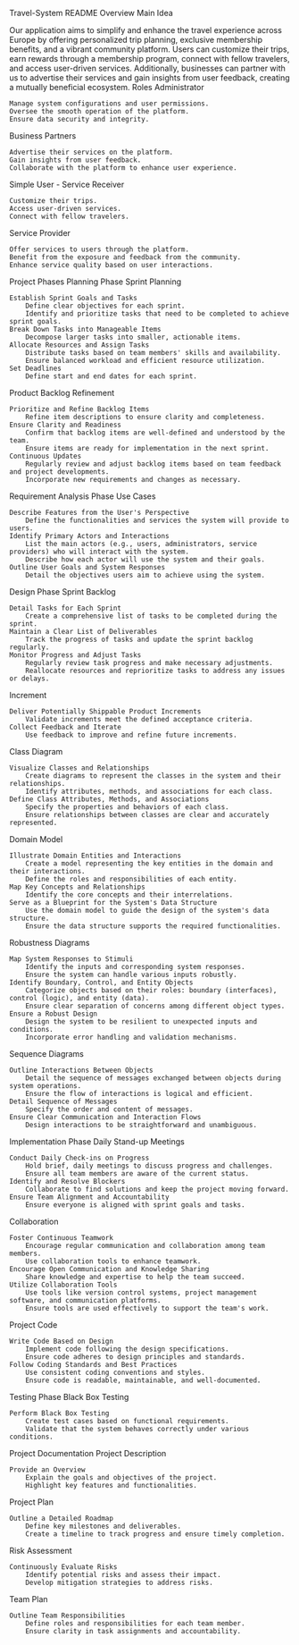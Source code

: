 Travel-System README
Overview
Main Idea

Our application aims to simplify and enhance the travel experience across Europe by offering personalized trip planning, exclusive membership benefits, and a vibrant community platform. Users can customize their trips, earn rewards through a membership program, connect with fellow travelers, and access user-driven services. Additionally, businesses can partner with us to advertise their services and gain insights from user feedback, creating a mutually beneficial ecosystem.
Roles
Administrator

    Manage system configurations and user permissions.
    Oversee the smooth operation of the platform.
    Ensure data security and integrity.

Business Partners

    Advertise their services on the platform.
    Gain insights from user feedback.
    Collaborate with the platform to enhance user experience.

Simple User - Service Receiver

    Customize their trips.
    Access user-driven services.
    Connect with fellow travelers.

Service Provider

    Offer services to users through the platform.
    Benefit from the exposure and feedback from the community.
    Enhance service quality based on user interactions.

Project Phases
Planning Phase
Sprint Planning

    Establish Sprint Goals and Tasks
        Define clear objectives for each sprint.
        Identify and prioritize tasks that need to be completed to achieve sprint goals.
    Break Down Tasks into Manageable Items
        Decompose larger tasks into smaller, actionable items.
    Allocate Resources and Assign Tasks
        Distribute tasks based on team members' skills and availability.
        Ensure balanced workload and efficient resource utilization.
    Set Deadlines
        Define start and end dates for each sprint.

Product Backlog Refinement

    Prioritize and Refine Backlog Items
        Refine item descriptions to ensure clarity and completeness.
    Ensure Clarity and Readiness
        Confirm that backlog items are well-defined and understood by the team.
        Ensure items are ready for implementation in the next sprint.
    Continuous Updates
        Regularly review and adjust backlog items based on team feedback and project developments.
        Incorporate new requirements and changes as necessary.

Requirement Analysis Phase
Use Cases

    Describe Features from the User's Perspective
        Define the functionalities and services the system will provide to users.
    Identify Primary Actors and Interactions
        List the main actors (e.g., users, administrators, service providers) who will interact with the system.
        Describe how each actor will use the system and their goals.
    Outline User Goals and System Responses
        Detail the objectives users aim to achieve using the system.

Design Phase
Sprint Backlog

    Detail Tasks for Each Sprint
        Create a comprehensive list of tasks to be completed during the sprint.
    Maintain a Clear List of Deliverables
        Track the progress of tasks and update the sprint backlog regularly.
    Monitor Progress and Adjust Tasks
        Regularly review task progress and make necessary adjustments.
        Reallocate resources and reprioritize tasks to address any issues or delays.

Increment

    Deliver Potentially Shippable Product Increments
        Validate increments meet the defined acceptance criteria.
    Collect Feedback and Iterate
        Use feedback to improve and refine future increments.

Class Diagram

    Visualize Classes and Relationships
        Create diagrams to represent the classes in the system and their relationships.
        Identify attributes, methods, and associations for each class.
    Define Class Attributes, Methods, and Associations
        Specify the properties and behaviors of each class.
        Ensure relationships between classes are clear and accurately represented.

Domain Model

    Illustrate Domain Entities and Interactions
        Create a model representing the key entities in the domain and their interactions.
        Define the roles and responsibilities of each entity.
    Map Key Concepts and Relationships
        Identify the core concepts and their interrelations.
    Serve as a Blueprint for the System's Data Structure
        Use the domain model to guide the design of the system's data structure.
        Ensure the data structure supports the required functionalities.

Robustness Diagrams

    Map System Responses to Stimuli
        Identify the inputs and corresponding system responses.
        Ensure the system can handle various inputs robustly.
    Identify Boundary, Control, and Entity Objects
        Categorize objects based on their roles: boundary (interfaces), control (logic), and entity (data).
        Ensure clear separation of concerns among different object types.
    Ensure a Robust Design
        Design the system to be resilient to unexpected inputs and conditions.
        Incorporate error handling and validation mechanisms.

Sequence Diagrams

    Outline Interactions Between Objects
        Detail the sequence of messages exchanged between objects during system operations.
        Ensure the flow of interactions is logical and efficient.
    Detail Sequence of Messages
        Specify the order and content of messages.
    Ensure Clear Communication and Interaction Flows
        Design interactions to be straightforward and unambiguous.

Implementation Phase
Daily Stand-up Meetings

    Conduct Daily Check-ins on Progress
        Hold brief, daily meetings to discuss progress and challenges.
        Ensure all team members are aware of the current status.
    Identify and Resolve Blockers
        Collaborate to find solutions and keep the project moving forward.
    Ensure Team Alignment and Accountability
        Ensure everyone is aligned with sprint goals and tasks.

Collaboration

    Foster Continuous Teamwork
        Encourage regular communication and collaboration among team members.
        Use collaboration tools to enhance teamwork.
    Encourage Open Communication and Knowledge Sharing
        Share knowledge and expertise to help the team succeed.
    Utilize Collaboration Tools
        Use tools like version control systems, project management software, and communication platforms.
        Ensure tools are used effectively to support the team's work.

Project Code

    Write Code Based on Design
        Implement code following the design specifications.
        Ensure code adheres to design principles and standards.
    Follow Coding Standards and Best Practices
        Use consistent coding conventions and styles.
        Ensure code is readable, maintainable, and well-documented.

Testing Phase
Black Box Testing

    Perform Black Box Testing
        Create test cases based on functional requirements.
        Validate that the system behaves correctly under various conditions.

Project Documentation
Project Description

    Provide an Overview
        Explain the goals and objectives of the project.
        Highlight key features and functionalities.

Project Plan

    Outline a Detailed Roadmap
        Define key milestones and deliverables.
        Create a timeline to track progress and ensure timely completion.

Risk Assessment

    Continuously Evaluate Risks
        Identify potential risks and assess their impact.
        Develop mitigation strategies to address risks.

Team Plan

    Outline Team Responsibilities
        Define roles and responsibilities for each team member.
        Ensure clarity in task assignments and accountability.
